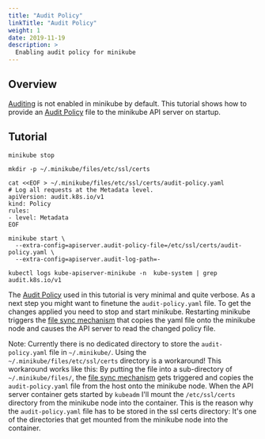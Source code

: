 ```yaml
---
title: "Audit Policy"
linkTitle: "Audit Policy"
weight: 1
date: 2019-11-19
description: >
  Enabling audit policy for minikube
---
```


## Overview

[Auditing](https://kubernetes.io/docs/Handbook/debug-application-cluster/audit/) is not enabled in minikube by default.
This tutorial shows how to provide an [Audit Policy](https://kubernetes.io/docs/Handbook/debug-application-cluster/audit/#audit-policy) file to the minikube API server on startup.

## Tutorial

```shell
minikube stop

mkdir -p ~/.minikube/files/etc/ssl/certs

cat <<EOF > ~/.minikube/files/etc/ssl/certs/audit-policy.yaml
# Log all requests at the Metadata level.
apiVersion: audit.k8s.io/v1
kind: Policy
rules:
- level: Metadata
EOF

minikube start \
  --extra-config=apiserver.audit-policy-file=/etc/ssl/certs/audit-policy.yaml \
  --extra-config=apiserver.audit-log-path=-

kubectl logs kube-apiserver-minikube -n  kube-system | grep audit.k8s.io/v1
```

The [Audit Policy](https://kubernetes.io/docs/Handbook/debug-application-cluster/audit/#audit-policy) used in this tutorial is very minimal and quite verbose. As a next step you might want to finetune the `audit-policy.yaml` file. To get the changes applied you need to stop and start minikube. Restarting minikube triggers the [file sync mechanism](https://minikube.sigs.k8s.io/Handbook/sync/) that copies the yaml file onto the minikube node and causes the API server to read the changed policy file.

Note: Currently there is no dedicated directory to store the `audit-policy.yaml` file in `~/.minikube/`. Using the `~/.minikube/files/etc/ssl/certs` directory is a workaround! This workaround works like this: By putting the file into a sub-directory of `~/.minikube/files/`, the [file sync mechanism](https://minikube.sigs.k8s.io/Handbook/sync/) gets triggered and copies the `audit-policy.yaml` file from the host onto the minikube node. When the API server container gets started by `kubeadm` I'll mount the `/etc/ssl/certs` directory from the minikube node into the container. This is the reason why the `audit-policy.yaml` file has to be stored in the ssl certs directory: It's one of the directories that get mounted from the minikube node into the container.
